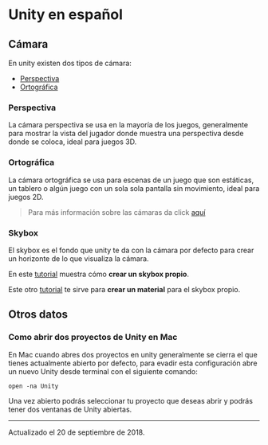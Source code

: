 # Unity en español

## Cámara

En unity existen dos tipos de cámara:

* [Perspectiva](#perspectiva)
* [Ortográfica](#ortogr%c3%a1fica)

### Perspectiva

La cámara perspectiva se usa en la mayoría de los juegos, generalmente para mostrar la vista del jugador donde muestra una perspectiva desde donde se coloca, ideal para juegos 3D.

### Ortográfica

La cámara ortográfica se usa para escenas de un juego que son estáticas, un tablero o algún juego con un sola sola pantalla sin movimiento, ideal para juegos 2D.

> Para más información sobre las cámaras da click [aquí](https://www.youtube.com/watch?v=xvyrzwwU1DE)

### Skybox

El skybox es el fondo que unity te da con la cámara por defecto para crear un horizonte de lo que visualiza la cámara.

En este [tutorial](https://www.youtube.com/watch?v=hZTa_kkuSTg) muestra cómo **crear un skybox propio**.

Este otro [tutorial](https://www.youtube.com/watch?v=QT-6u6NLaus&t=2s) te sirve para **crear un material** para el skybox propio.

## Otros datos

### Como abrir dos proyectos de Unity en Mac

En Mac cuando abres dos proyectos en unity generalmente se cierra el que tienes actualmente abierto por defecto, para evadir esta configuración abre un nuevo Unity desde terminal con el siguiente comando:

```open -na Unity```

Una vez abierto podrás seleccionar tu proyecto que deseas abrir y podrás tener dos ventanas de Unity abiertas.

---

Actualizado el 20 de septiembre de 2018.